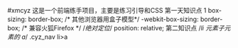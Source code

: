 #xmcyz
这是一个前端练手项目，主要是练习引导和CSS 
第一天知识点
   1  box-sizing: border-box;
    /* 其他浏览器用盒子模型*/
	   -webkit-box-sizing: border-box; /* 兼容火狐Firefox */
    	/*绝对定位*/
	   position: relative;
第二知识点
	/*li 元素子元素的 a*/
	.cyz_nav li>a
